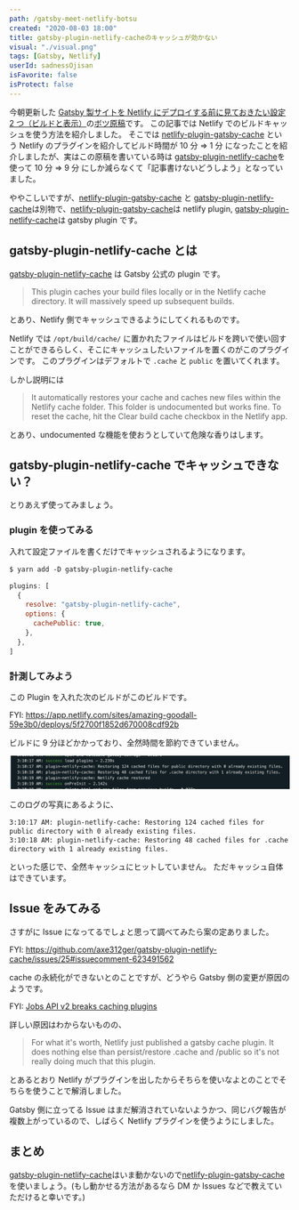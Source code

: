 ```yaml
---
path: /gatsby-meet-netlify-botsu
created: "2020-08-03 18:00"
title: gatsby-plugin-netlify-cacheのキャッシュが効かない
visual: "./visual.png"
tags: [Gatsby, Netlify]
userId: sadnessOjisan
isFavorite: false
isProtect: false
---
```


今朝更新した [Gatsby 製サイトを Netlify にデプロイする前に見ておきたい設定 2 つ（ビルドと表示）](/gatsby-meet-netlify)の[ボツ原稿](https://github.com/sadnessOjisan/blog.ojisan.io/pull/61/commits/3a621e73f835bc10be92a13f4f24d70791d4dda5)です。
この記事では Netlify でのビルドキャッシュを使う方法を紹介しました。
そこでは [netlify-plugin-gatsby-cache](https://github.com/jlengstorf/netlify-plugin-gatsby-cache) という Netlify のプラグインを紹介してビルド時間が 10 分 => 1 分 になったことを紹介しましたが、実はこの原稿を書いている時は [gatsby-plugin-netlify-cache](https://www.gatsbyjs.org/packages/gatsby-plugin-netlify-cache/)を使って 10 分 => 9 分 にしか減らなくて「記事書けないどうしよう」となっていました。

ややこしいですが、[netlify-plugin-gatsby-cache](https://github.com/jlengstorf/netlify-plugin-gatsby-cache) と [gatsby-plugin-netlify-cache](https://www.gatsbyjs.org/packages/gatsby-plugin-netlify-cache/)は別物で、[netlify-plugin-gatsby-cache](https://github.com/jlengstorf/netlify-plugin-gatsby-cache)は netlify plugin, [gatsby-plugin-netlify-cache](https://www.gatsbyjs.org/packages/gatsby-plugin-netlify-cache/)は gatsby plugin です。

## gatsby-plugin-netlify-cache とは

[gatsby-plugin-netlify-cache](https://www.gatsbyjs.org/packages/gatsby-plugin-netlify-cache/) は Gatsby 公式の plugin です。

> This plugin caches your build files locally or in the Netlify cache directory. It will massively speed up subsequent builds.

とあり、Netlify 側でキャッシュできるようにしてくれるものです。

Netlify では `/opt/build/cache/` に置かれたファイルはビルドを跨いで使い回すことができるらしく、そこにキャッシュしたいファイルを置くのがこのプラグインです。
このプラグインはデフォルトで `.cache` と `public` を置いてくれます。

しかし説明には

> It automatically restores your cache and caches new files within the Netlify cache folder. This folder is undocumented but works fine. To reset the cache, hit the Clear build cache checkbox in the Netlify app.

とあり、undocumented な機能を使おうとしていて危険な香りはします。

## gatsby-plugin-netlify-cache でキャッシュできない？

とりあえず使ってみましょう。

### plugin を使ってみる

入れて設定ファイルを書くだけでキャッシュされるようになります。

```shellscript
$ yarn add -D gatsby-plugin-netlify-cache
```

```javascript:title=gatsby-config.js
plugins: [
  {
    resolve: "gatsby-plugin-netlify-cache",
    options: {
      cachePublic: true,
    },
  },
]
```

### 計測してみよう

この Plugin を入れた次のビルドがこのビルドです。

FYI: https://app.netlify.com/sites/amazing-goodall-59e3b0/deploys/5f2700f1852d670008cdf92b

ビルドに 9 分ほどかかっており、全然時間を節約できていません。

![計測写真](log.png)

このログの写真にあるように、

```shellscript
3:10:17 AM: plugin-netlify-cache: Restoring 124 cached files for public directory with 0 already existing files.
3:10:18 AM: plugin-netlify-cache: Restoring 48 cached files for .cache directory with 1 already existing files.
```

といった感じで、全然キャッシュにヒットしていません。
ただキャッシュ自体はできています。

## Issue をみてみる

さすがに Issue になってるでしょと思って調べてみたら案の定ありました。

FYI: https://github.com/axe312ger/gatsby-plugin-netlify-cache/issues/25#issuecomment-623491562

cache の永続化ができないとのことですが、どうやら Gatsby 側の変更が原因のようです。

FYI: [Jobs API v2 breaks caching plugins](https://github.com/gatsbyjs/gatsby/issues/23365)

詳しい原因はわからないものの、

> For what it's worth, Netlify just published a gatsby cache plugin. It does nothing else than persist/restore .cache and /public so it's not really doing much that this plugin.

とあるとおり Netlify がプラグインを出したからそちらを使いなよとのことでそちらを使うことで解消しました。

Gatsby 側に立ってる Issue はまだ解消されていないようかつ、同じバグ報告が複数上がっているので、しばらく Netlify プラグインを使うようにしました。

## まとめ

[gatsby-plugin-netlify-cache](https://www.gatsbyjs.org/packages/gatsby-plugin-netlify-cache/)はいま動かないので[netlify-plugin-gatsby-cache](https://github.com/jlengstorf/netlify-plugin-gatsby-cache)を使いましょう。(もし動かせる方法があるなら DM か Issues などで教えていただけると幸いです。)
